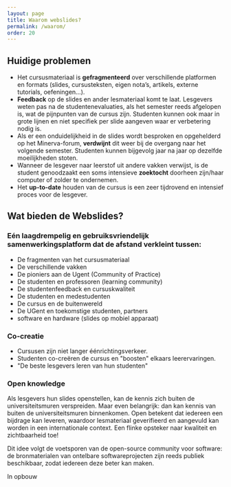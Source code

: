 ```yaml
---
layout: page
title: Waarom webslides?
permalink: /waarom/
order: 20
---
```


Huidige problemen
------

* Het cursusmateriaal is **gefragmenteerd** over verschillende platformen en formats (slides, cursusteksten, eigen nota’s, artikels, externe tutorials, oefeningen…). 
* **Feedback** op de slides en ander lesmateriaal komt te laat. Lesgevers weten pas na de studentenevaluaties, als het semester reeds afgelopen is, wat de pijnpunten van de cursus zijn. Studenten kunnen ook maar in grote lijnen en niet specifiek per slide aangeven waar er verbetering nodig is.  
* Als er een onduidelijkheid in de slides wordt besproken en opgehelderd op het Minerva-forum, **verdwijnt** dit weer bij de overgang naar het volgende semester. Studenten kunnen bijgevolg jaar na jaar op dezelfde moeilijkheden stoten.
* Wanneer de lesgever naar leerstof uit andere vakken verwijst, is de student genoodzaakt een soms intensieve **zoektocht** doorheen zijn/haar computer of zolder te ondernemen.
* Het **up-to-date** houden van de cursus is een zeer tijdrovend en intensief proces voor de lesgever. 

Wat bieden de Webslides?
-----

### Eén laagdrempelig en gebruiksvriendelijk samenwerkingsplatform dat de afstand verkleint tussen:

* De fragmenten van het cursusmateriaal
* De verschillende vakken
* De pioniers aan de Ugent (Community of Practice)
* De studenten en professoren (learning community)
* De studentenfeedback en cursuskwaliteit
* De studenten en medestudenten 
* De cursus en de buitenwereld
* De UGent en toekomstige studenten, partners
* software en hardware (slides op mobiel apparaat)



### Co-creatie

* Cursusen zijn niet langer éénrichtingsverkeer.
* Studenten co-creëren de cursus en "boosten" elkaars leerervaringen.
* "De beste lesgevers leren van hun studenten"

### Open knowledge


Als lesgevers hun slides openstellen, kan de kennis zich buiten de universiteitsmuren verspreiden. Maar even belangrijk: dan kan kennis van buiten de universiteitsmuren binnenkomen. Open betekent dat iedereen een bijdrage kan leveren, waardoor lesmateriaal geverifieerd en aangevuld kan worden in een internationale context. Een flinke opsteker naar kwaliteit en zichtbaarheid toe!

Dit idee volgt de voetsporen van de open-source community voor software: de bronmaterialen van ontelbare softwareprojecten zijn reeds publiek beschikbaar, zodat iedereen deze beter kan maken.

In opbouw
